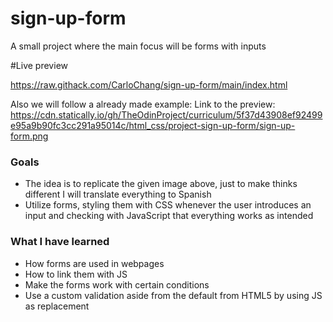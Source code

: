# sign-up-form
A small project where the main focus will be forms with inputs

#Live preview

https://raw.githack.com/CarloChang/sign-up-form/main/index.html

Also we will follow a already made example:
Link to the preview: 
https://cdn.statically.io/gh/TheOdinProject/curriculum/5f37d43908ef92499e95a9b90fc3cc291a95014c/html_css/project-sign-up-form/sign-up-form.png

### Goals

- The idea is to replicate the given image above, just to make thinks different I will translate everything to Spanish
- Utilize forms, styling them with CSS whenever the user introduces an input and checking with JavaScript that everything works as intended

### What I have learned

- How forms are used in webpages
- How to link them with JS
- Make the forms work with certain conditions
- Use a custom validation aside from the default from HTML5 by using JS as replacement
